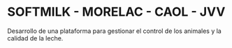 # SOFTMILK - MORELAC - CAOL - JVV
Desarrollo de una plataforma para gestionar el control de los animales y la calidad de la leche.
